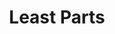 ---
title: 'Least Parts'
image: 'image.png'

content:
    items: 
        - '@page.children': '/techs/all'
    order:
        by: header.taxonomy.partcount
        dir: asc
    filter:
        published: true
        type: 'tech'
    limit: 12
---